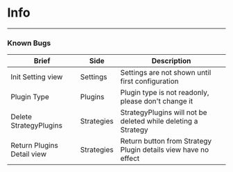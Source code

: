 Info
====================

<hr />

### Known Bugs

Brief  | Side | Description
---------|------|------------
Init Setting view | Settings | Settings are not shown until first configuration
Plugin Type | Plugins | Plugin type is not readonly, please don't change it
Delete StrategyPlugins | Strategies | StrategyPlugins will not be deleted while deleting a Strategy
Return Plugins Detail view | Strategies | Return button from Strategy Plugin details view have no effect
 
